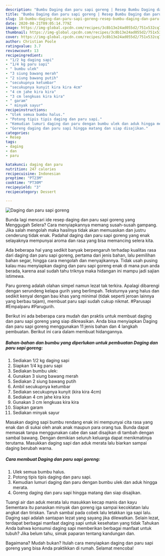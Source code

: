 ```yaml
---
description: "Bumbu Daging dan paru sapi goreng | Resep Bumbu Daging dan paru sapi goreng Yang Enak dan Simpel"
title: "Bumbu Daging dan paru sapi goreng | Resep Bumbu Daging dan paru sapi goreng Yang Enak dan Simpel"
slug: 18-bumbu-daging-dan-paru-sapi-goreng-resep-bumbu-daging-dan-paru-sapi-goreng-yang-enak-dan-simpel
date: 2020-08-21T09:05:14.779Z
image: https://img-global.cpcdn.com/recipes/3c8b13e24ad055d2/751x532cq70/daging-dan-paru-sapi-goreng-foto-resep-utama.jpg
thumbnail: https://img-global.cpcdn.com/recipes/3c8b13e24ad055d2/751x532cq70/daging-dan-paru-sapi-goreng-foto-resep-utama.jpg
cover: https://img-global.cpcdn.com/recipes/3c8b13e24ad055d2/751x532cq70/daging-dan-paru-sapi-goreng-foto-resep-utama.jpg
author: Christian Poole
ratingvalue: 3.7
reviewcount: 13
recipeingredient:
- "1/2 kg daging sapi"
- "1/4 kg paru sapi"
- " bumbu ulek"
- "3 siung bawang merah"
- "2 siung bawang putih"
- "secukupnya ketumbar"
- "secukupnya kunyit kira kira 4cm"
- "4 cm jahe kira kira"
- "3 cm lengkuas kira kira"
- " garam"
- " minyak sayur"
recipeinstructions:
- "Ulek semua bumbu halus."
- "Potong tipis tipis daging dan paru sapi."
- "Kemudian lumuri daging dan paru dengan bumbu ulek dan aduk hingga merata."
- "Goreng daging dan paru sapi hingga matang dan siap disajikan."
categories:
- Resep
tags:
- daging
- dan
- paru

katakunci: daging dan paru 
nutrition: 247 calories
recipecuisine: Indonesian
preptime: "PT23M"
cooktime: "PT30M"
recipeyield: "3"
recipecategory: Dessert

---
```



![Daging dan paru sapi goreng](https://img-global.cpcdn.com/recipes/3c8b13e24ad055d2/751x532cq70/daging-dan-paru-sapi-goreng-foto-resep-utama.jpg)

Bunda lagi mencari ide resep daging dan paru sapi goreng yang Menggugah Selera? Cara menyiapkannya memang susah-susah gampang. Jika salah mengolah maka hasilnya tidak akan memuaskan dan justru cenderung tidak enak. Padahal daging dan paru sapi goreng yang enak selayaknya mempunyai aroma dan rasa yang bisa memancing selera kita.

Ada beberapa hal yang sedikit banyak berpengaruh terhadap kualitas rasa dari daging dan paru sapi goreng, pertama dari jenis bahan, lalu pemilihan bahan segar, hingga cara mengolah dan menyajikannya. Tidak usah pusing kalau mau menyiapkan daging dan paru sapi goreng enak di mana pun anda berada, karena asal sudah tahu triknya maka hidangan ini mampu jadi sajian istimewa.

Paru goreng adalah olahan simpel namun lezat tak terkira. Apalagi dibarengi dengan serundeng kelapa gurih yang berlimpah. Teksturnya yang halus dan sedikit kenyal dengan bau khas yang minimal (tidak seperti jeroan lainnya yang berbau tajam), membuat paru sapi sudah cukup nikmat. #Parusapi #Empalparu #Parugurih.


Berikut ini ada beberapa cara mudah dan praktis untuk membuat daging dan paru sapi goreng yang siap dikreasikan. Anda bisa menyiapkan Daging dan paru sapi goreng menggunakan 11 jenis bahan dan 4 langkah pembuatan. Berikut ini cara dalam membuat hidangannya.

<!--inarticleads1-->

##### Bahan-bahan dan bumbu yang diperlukan untuk pembuatan Daging dan paru sapi goreng:

1. Sediakan 1/2 kg daging sapi
1. Siapkan 1/4 kg paru sapi
1. Sediakan  bumbu ulek:
1. Gunakan 3 siung bawang merah
1. Sediakan 2 siung bawang putih
1. Ambil secukupnya ketumbar
1. Sediakan secukupnya kunyit (kira kira 4cm)
1. Sediakan 4 cm jahe kira kira
1. Gunakan 3 cm lengkuas kira kira
1. Siapkan  garam
1. Sediakan  minyak sayur


Masakan daging sapi bumbu rendang enak ini mempunyai cita rasa yang enak dan di sukai oleh anak anak maupun para orang tua. Bunda dapat memasak tanpa menggunakan cabe dan saat disajikan di tambah dengan sambal bawang. Dengan demikian seluruh keluarga dapat menikmatinya terutama. Masukkan daging sapi dan aduk merata lalu biarkan sampai daging berubah warna. 

<!--inarticleads2-->

##### Cara membuat Daging dan paru sapi goreng:

1. Ulek semua bumbu halus.
1. Potong tipis tipis daging dan paru sapi.
1. Kemudian lumuri daging dan paru dengan bumbu ulek dan aduk hingga merata.
1. Goreng daging dan paru sapi hingga matang dan siap disajikan.


Tuangi air dan aduk merata lalu masukkan kecap manis dan kayu Sementara itu panaskan minyak dan goreng iga sampai kecoklatan lalu angkat dan tiriskan. Taruh sambal pada cobek lalu letakkan iga sapi lalu. Daging sapi adalah santapan lezat yang sayang jika dilewatkan. Selain lezat, terdapat berbagai manfaat daging sapi untuk kesehatan yang tidak Tahukan Anda bahwa konsumsi daging sapi memberikan berbagai manfaat untuk tubuh? Jika belum tahu, simak paparan tentang kandungan dan. 

Bagaimana? Mudah bukan? Itulah cara menyiapkan daging dan paru sapi goreng yang bisa Anda praktikkan di rumah. Selamat mencoba!
